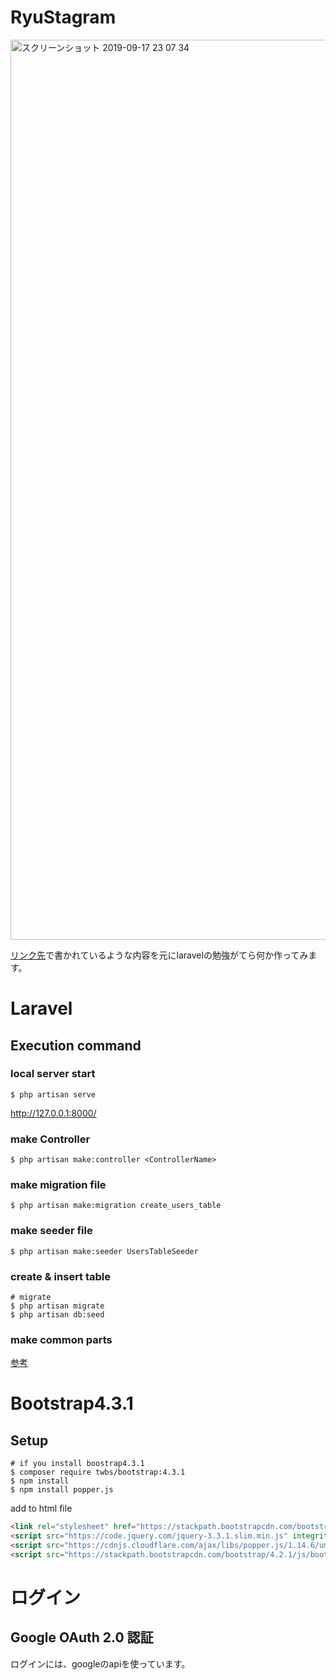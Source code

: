 # RyuStagram  
<img width="1440" alt="スクリーンショット 2019-09-17 23 07 34" src="https://user-images.githubusercontent.com/41050625/65049498-cdaa5e00-d9a0-11e9-9197-a22632cddcfd.png">

[リンク先](https://team-lab.github.io/skillup/step2/03-laravel-demo.html)で書かれているような内容を元にlaravelの勉強がてら何か作ってみます。   

# Laravel  
## Execution command  
### local server start
```command line
$ php artisan serve  
```
http://127.0.0.1:8000/

### make Controller  
```commandline  
$ php artisan make:controller <ControllerName>
```

### make migration file  
```command line
$ php artisan make:migration create_users_table
```

### make seeder file  
```command line  
$ php artisan make:seeder UsersTableSeeder
```  

### create & insert table
```command line  
# migrate  
$ php artisan migrate  
$ php artisan db:seed  
```

### make common parts  
[参考](https://qiita.com/kotsuban-teikin/items/f977c4edcb85d7e9faff)  

# Bootstrap4.3.1  
## Setup  
```command line
# if you install boostrap4.3.1  
$ composer require twbs/bootstrap:4.3.1  
$ npm install
$ npm install popper.js
```
add to html file
```html
<link rel="stylesheet" href="https://stackpath.bootstrapcdn.com/bootstrap/4.2.1/css/bootstrap.min.css" integrity="sha384-GJzZqFGwb1QTTN6wy59ffF1BuGJpLSa9DkKMp0DgiMDm4iYMj70gZWKYbI706tWS" crossorigin="anonymous">
<script src="https://code.jquery.com/jquery-3.3.1.slim.min.js" integrity="sha384-q8i/X+965DzO0rT7abK41JStQIAqVgRVzpbzo5smXKp4YfRvH+8abtTE1Pi6jizo" crossorigin="anonymous"></script>
<script src="https://cdnjs.cloudflare.com/ajax/libs/popper.js/1.14.6/umd/popper.min.js" integrity="sha384-wHAiFfRlMFy6i5SRaxvfOCifBUQy1xHdJ/yoi7FRNXMRBu5WHdZYu1hA6ZOblgut" crossorigin="anonymous"></script>
<script src="https://stackpath.bootstrapcdn.com/bootstrap/4.2.1/js/bootstrap.min.js" integrity="sha384-B0UglyR+jN6CkvvICOB2joaf5I4l3gm9GU6Hc1og6Ls7i6U/mkkaduKaBhlAXv9k" crossorigin="anonymous"></script>
```

# ログイン
## Google OAuth 2.0 認証  
ログインには、googleのapiを使っています。  
